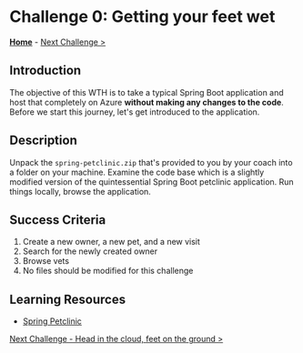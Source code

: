 # Challenge 0: Getting your feet wet

**[Home](../README.md)** - [Next Challenge >](./challenge-01.md)

## Introduction

The objective of this WTH is to take a typical Spring Boot application and host that completely on Azure **without making any changes to the code**. Before we start this journey, let's get introduced to the application.

## Description

Unpack the `spring-petclinic.zip` that's provided to you by your coach into a folder on your machine.
Examine the code base which is a slightly modified version of the quintessential Spring Boot petclinic application. Run things locally, browse the application.

## Success Criteria

1. Create a new owner, a new pet, and a new visit
1. Search for the newly created owner
1. Browse vets
1. No files should be modified for this challenge

## Learning Resources

- [Spring Petclinic](./Resources/spring-petclinic/README.md)

[Next Challenge - Head in the cloud, feet on the ground >](./challenge-01.md)
